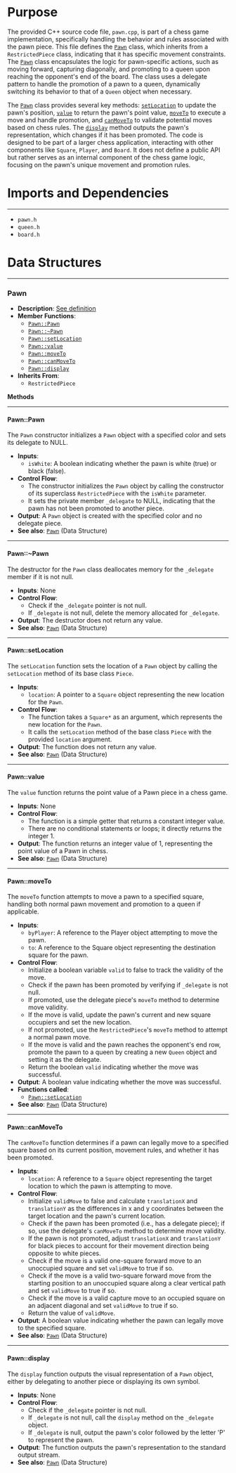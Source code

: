 # Purpose
The provided C++ source code file, `pawn.cpp`, is part of a chess game implementation, specifically handling the behavior and rules associated with the pawn piece. This file defines the [`Pawn`](#PawnPawn) class, which inherits from a `RestrictedPiece` class, indicating that it has specific movement constraints. The [`Pawn`](#PawnPawn) class encapsulates the logic for pawn-specific actions, such as moving forward, capturing diagonally, and promoting to a queen upon reaching the opponent's end of the board. The class uses a delegate pattern to handle the promotion of a pawn to a queen, dynamically switching its behavior to that of a `Queen` object when necessary.

The [`Pawn`](#PawnPawn) class provides several key methods: [`setLocation`](#PawnsetLocation) to update the pawn's position, [`value`](#Pawnvalue) to return the pawn's point value, [`moveTo`](#PawnmoveTo) to execute a move and handle promotion, and [`canMoveTo`](#PawncanMoveTo) to validate potential moves based on chess rules. The [`display`](#Pawndisplay) method outputs the pawn's representation, which changes if it has been promoted. The code is designed to be part of a larger chess application, interacting with other components like `Square`, `Player`, and `Board`. It does not define a public API but rather serves as an internal component of the chess game logic, focusing on the pawn's unique movement and promotion rules.
# Imports and Dependencies

---
- `pawn.h`
- `queen.h`
- `board.h`


# Data Structures

---
### Pawn<!-- {{#data_structure:Pawn}} -->
- **Description**: [See definition](pawn.h.driver.md#Pawn)
- **Member Functions**:
    - [`Pawn::Pawn`](#PawnPawn)
    - [`Pawn::~Pawn`](#PawnPawn)
    - [`Pawn::setLocation`](#PawnsetLocation)
    - [`Pawn::value`](#Pawnvalue)
    - [`Pawn::moveTo`](#PawnmoveTo)
    - [`Pawn::canMoveTo`](#PawncanMoveTo)
    - [`Pawn::display`](#Pawndisplay)
- **Inherits From**:
    - `RestrictedPiece`

**Methods**

---
#### Pawn::Pawn<!-- {{#callable:Pawn::Pawn}} -->
The `Pawn` constructor initializes a `Pawn` object with a specified color and sets its delegate to NULL.
- **Inputs**:
    - `isWhite`: A boolean indicating whether the pawn is white (true) or black (false).
- **Control Flow**:
    - The constructor initializes the `Pawn` object by calling the constructor of its superclass `RestrictedPiece` with the `isWhite` parameter.
    - It sets the private member `_delegate` to NULL, indicating that the pawn has not been promoted to another piece.
- **Output**: A `Pawn` object is created with the specified color and no delegate piece.
- **See also**: [`Pawn`](pawn.h.driver.md#Pawn)  (Data Structure)


---
#### Pawn::\~Pawn<!-- {{#callable:Pawn::~Pawn}} -->
The destructor for the `Pawn` class deallocates memory for the `_delegate` member if it is not null.
- **Inputs**: None
- **Control Flow**:
    - Check if the `_delegate` pointer is not null.
    - If `_delegate` is not null, delete the memory allocated for `_delegate`.
- **Output**: The destructor does not return any value.
- **See also**: [`Pawn`](pawn.h.driver.md#Pawn)  (Data Structure)


---
#### Pawn::setLocation<!-- {{#callable:Pawn::setLocation}} -->
The `setLocation` function sets the location of a `Pawn` object by calling the `setLocation` method of its base class `Piece`.
- **Inputs**:
    - `location`: A pointer to a `Square` object representing the new location for the `Pawn`.
- **Control Flow**:
    - The function takes a `Square*` as an argument, which represents the new location for the `Pawn`.
    - It calls the `setLocation` method of the base class `Piece` with the provided `location` argument.
- **Output**: The function does not return any value.
- **See also**: [`Pawn`](pawn.h.driver.md#Pawn)  (Data Structure)


---
#### Pawn::value<!-- {{#callable:Pawn::value}} -->
The `value` function returns the point value of a Pawn piece in a chess game.
- **Inputs**: None
- **Control Flow**:
    - The function is a simple getter that returns a constant integer value.
    - There are no conditional statements or loops; it directly returns the integer 1.
- **Output**: The function returns an integer value of 1, representing the point value of a Pawn in chess.
- **See also**: [`Pawn`](pawn.h.driver.md#Pawn)  (Data Structure)


---
#### Pawn::moveTo<!-- {{#callable:Pawn::moveTo}} -->
The `moveTo` function attempts to move a pawn to a specified square, handling both normal pawn movement and promotion to a queen if applicable.
- **Inputs**:
    - `byPlayer`: A reference to the Player object attempting to move the pawn.
    - `to`: A reference to the Square object representing the destination square for the pawn.
- **Control Flow**:
    - Initialize a boolean variable `valid` to false to track the validity of the move.
    - Check if the pawn has been promoted by verifying if `_delegate` is not null.
    - If promoted, use the delegate piece's `moveTo` method to determine move validity.
    - If the move is valid, update the pawn's current and new square occupiers and set the new location.
    - If not promoted, use the `RestrictedPiece`'s `moveTo` method to attempt a normal pawn move.
    - If the move is valid and the pawn reaches the opponent's end row, promote the pawn to a queen by creating a new `Queen` object and setting it as the delegate.
    - Return the boolean `valid` indicating whether the move was successful.
- **Output**: A boolean value indicating whether the move was successful.
- **Functions called**:
    - [`Pawn::setLocation`](#PawnsetLocation)
- **See also**: [`Pawn`](pawn.h.driver.md#Pawn)  (Data Structure)


---
#### Pawn::canMoveTo<!-- {{#callable:Pawn::canMoveTo}} -->
The `canMoveTo` function determines if a pawn can legally move to a specified square based on its current position, movement rules, and whether it has been promoted.
- **Inputs**:
    - `location`: A reference to a `Square` object representing the target location to which the pawn is attempting to move.
- **Control Flow**:
    - Initialize `validMove` to false and calculate `translationX` and `translationY` as the differences in x and y coordinates between the target location and the pawn's current location.
    - Check if the pawn has been promoted (i.e., has a delegate piece); if so, use the delegate's `canMoveTo` method to determine move validity.
    - If the pawn is not promoted, adjust `translationX` and `translationY` for black pieces to account for their movement direction being opposite to white pieces.
    - Check if the move is a valid one-square forward move to an unoccupied square and set `validMove` to true if so.
    - Check if the move is a valid two-square forward move from the starting position to an unoccupied square along a clear vertical path and set `validMove` to true if so.
    - Check if the move is a valid capture move to an occupied square on an adjacent diagonal and set `validMove` to true if so.
    - Return the value of `validMove`.
- **Output**: A boolean value indicating whether the pawn can legally move to the specified square.
- **See also**: [`Pawn`](pawn.h.driver.md#Pawn)  (Data Structure)


---
#### Pawn::display<!-- {{#callable:Pawn::display}} -->
The `display` function outputs the visual representation of a `Pawn` object, either by delegating to another piece or displaying its own symbol.
- **Inputs**: None
- **Control Flow**:
    - Check if the `_delegate` pointer is not null.
    - If `_delegate` is not null, call the `display` method on the `_delegate` object.
    - If `_delegate` is null, output the pawn's color followed by the letter 'P' to represent the pawn.
- **Output**: The function outputs the pawn's representation to the standard output stream.
- **See also**: [`Pawn`](pawn.h.driver.md#Pawn)  (Data Structure)



